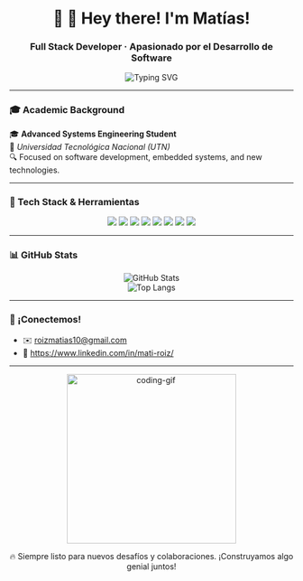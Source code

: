 <h1 align="center">👋 👋 Hey there! I'm Matías!</h1>
<h3 align="center">Full Stack Developer · Apasionado por el Desarrollo de Software</h3>

<p align="center">
  <img src="https://giphy.com/gifs/pc-code-coding-ENY5vJgJPEfG3Ym14H?font=Fira+Code&duration=3000&pause=500&center=true&vCenter=true&multiline=true&width=600&height=80&lines=🚀+Construyendo+sistemas+escalables+y+eficientes;💡+Resolviendo+problemas+del+mundo+real;🎯+Aprendiendo+constantemente+y+disfrutando+el+proceso" alt="Typing SVG" />
</p>

---

### 🎓 Academic Background

🎓 **Advanced Systems Engineering Student**  
📍 *Universidad Tecnológica Nacional (UTN)*  
🔍 Focused on software development, embedded systems, and new technologies.

---

### 🧰 Tech Stack & Herramientas

<div align="center">
  <img src="https://img.shields.io/badge/Java-ED8B00?style=for-the-badge&logo=java&logoColor=white" />
  <img src="https://img.shields.io/badge/Spring%20Boot-6DB33F?style=for-the-badge&logo=spring-boot&logoColor=white" />
  <img src="https://img.shields.io/badge/Hibernate-59666C?style=for-the-badge&logo=hibernate&logoColor=white" />
  <img src="https://img.shields.io/badge/React-20232A?style=for-the-badge&logo=react&logoColor=61DAFB" />
  <img src="https://img.shields.io/badge/TypeScript-007ACC?style=for-the-badge&logo=typescript&logoColor=white" />
  <img src="https://img.shields.io/badge/Gradle-02303A?style=for-the-badge&logo=gradle&logoColor=white" />
  <img src="https://img.shields.io/badge/PostgreSQL-336791?style=for-the-badge&logo=postgresql&logoColor=white" />
  <img src="https://img.shields.io/badge/Docker-2496ED?style=for-the-badge&logo=docker&logoColor=white" />
</div>

---

### 📊 GitHub Stats

<div align="center">
  <img src="https://github-readme-stats.vercel.app/api?username=matiroiz1&show_icons=true&theme=tokyonight" alt="GitHub Stats" />
  <br />
  <img src="https://github-readme-stats.vercel.app/api/top-langs/?username=matiroiz1&layout=compact&theme=tokyonight" alt="Top Langs" />
</div>

---

### 🤝 ¡Conectemos!

- ✉️ roizmatias10@gmail.com  
- 💼 https://www.linkedin.com/in/mati-roiz/  

---

<p align="center">
  <img src="https://media.giphy.com/media/qgQUggAC3Pfv687qPC/giphy.gif" width="300" alt="coding-gif" />
</p>

<p align="center">
  🔥 Siempre listo para nuevos desafíos y colaboraciones. ¡Construyamos algo genial juntos!
</p>

